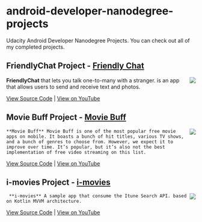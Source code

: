 # android-developer-nanodegree-projects
Udacity Android Developer Nanodegree Projects. You can check out all of my completed projects. 

## FriendlyChat Project - [Friendly Chat](https://github.com/surajsahani/Friendly-chat.git)
<image align="right" src="https://github.com/surajsahani/Friendly-chat/blob/master/app/src/main/res/mipmap-xxhdpi/ic_launcher.png">
  
  **FriendlyChat** that lets you talk one-to-many with a stranger. is an app that allows users to send and receive text and photos. 
  
<!-- * Built a media app architecture that allows background playback of audio
* Incorporated ExoPlayer to provide media streaming, downloading and playback notification
* Used transitions and animation effectively
* Added free and paid flavors -->
  
  [View Source Code](https://github.com/surajsahani/Friendly-chat.git) | [View on YouTube](https://youtu.be/EuuCu4429q4)
  
  ## Movie Buff Project - [Movie Buff](https://github.com/surajsahani/Friendly-chat.git)
<image align="right" src="https://github.com/surajsahani/Friendly-chat/blob/master/app/src/main/res/mipmap-xxhdpi/ic_launcher.png">
  
    **Movie Buff** Movie Buff is one of the most popular free movie apps on mobile. It boasts a bunch of hit titles, various TV shows, and a bunch of genres to choose from. However, we expect it to improve over time. It’s popular, but it’s also not the best implementation of free video streaming on this list. 
  
<!-- * Built a media app architecture that allows background playback of audio
* Incorporated ExoPlayer to provide media streaming, downloading and playback notification
* Used transitions and animation effectively
* Added free and paid flavors -->
  
  [View Source Code](https://github.com/surajsahani/Movie-Buff.git) | [View on YouTube](https://youtu.be/EuuCu4429q4)
  
  ## i-movies Project - [i-movies](https://github.com/surajsahani/Friendly-chat.git)
<image align="right" src="https://github.com/surajsahani/Friendly-chat/blob/master/app/src/main/res/mipmap-xxhdpi/ic_launcher.png">
  
     **i-movies** A sample app that consume the Itune Search API. based on Kotlin MVVM architecture. 
  
<!-- * Built a media app architecture that allows background playback of audio
* Incorporated ExoPlayer to provide media streaming, downloading and playback notification
* Used transitions and animation effectively
* Added free and paid flavors -->
  
  [View Source Code](https://github.com/surajsahani/i-movies.git) | [View on YouTube](https://youtu.be/EuuCu4429q4)
